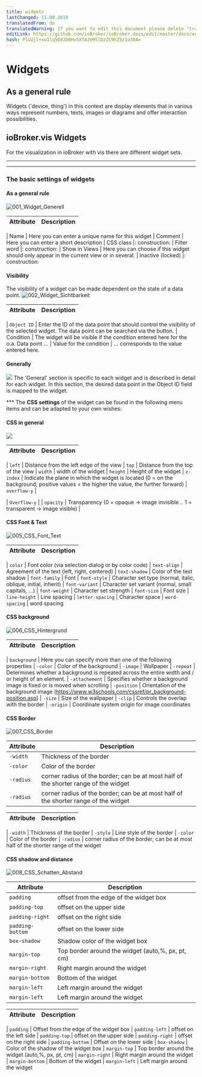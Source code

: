 ```yaml
---
title: widgets
lastChanged: 11.08.2019
translatedFrom: de
translatedWarning: If you want to edit this document please delete "translatedFrom" field, elsewise this document will be translated automatically again
editLink: https://github.com/ioBroker/ioBroker.docs/edit/master/docs/en/viz/widgets.md
hash: PluUjl+xw1lq5O8JDBHv5XTAJU9SlDzZC9hZ5z1o38A=
---
```

# Widgets
## As a general rule
Widgets ('device, thing') in this context are display elements that in various ways represent numbers, texts, images or diagrams and offer interaction possibilities.

## **ioBroker.vis Widgets**
For the visualization in ioBroker with vis there are different widget sets.

-------------------------------------------------------------------------------
-------------------------------------------------------------------------------

### The basic settings of widgets
#### As a general rule
![001_Widget_Generell](../../de/viz/media/vis_widgets_001_Widget_Generell.jpg)

| Attribute | Description |
|-----|----|

| Name | Here you can enter a unique name for this widget | Comment | Here you can enter a short description | CSS class |: construction: | Filter word |: construction: | Show in Views | Here you can choose if this widget should only appear in the current view or in several.
| Inactive (locked) |: construction:

#### **Visibility**
The visibility of a widget can be made dependent on the state of a data point.
![002_Widget_Sichtbarkeit](../../de/viz/media/vis_widgets-2_002_Widget_Sichtbarkeit.jpg)

| Attribute | Description |
|----|----|

| `Object ID` | Enter the ID of the data point that should control the visibility of the selected widget. The data point can be searched via the button.
| Condition | The widget will be visible if the condition entered here for the o.a. Data point ...
| Value for the condition | ... corresponds to the value entered here.

#### **Generally**
![](../../de/viz/media/vis_widgets_003_Widget_Allgemein.jpg) The 'General' section is specific to each widget and is described in detail for each widget.
In this section, the desired data point in the Object ID field is mapped to the widget.

*** The **CSS settings** of the widget can be found in the following menu items and can be adapted to your own wishes:

#### **CSS in general**
![](../../de/viz/media/vis_widgets_004_CSS_allgemein.jpg)

| Attribute | Description |
|-----|----|

| `left` | Distance from the left edge of the view | `top` | Distance from the top of the view | `width` | width of the widget | `height` | Height of the widget | `z-index` | Indicate the plane in which the widget is located (0 = on the background, positive values = the higher the value, the further forward) | `overflow-y` |

| `Overflow-y` |
| `opacity` | Transparency (0 = opaque -> image invisible .. 1 = transparent -> image visible) |

#### CSS Font & Text
![005_CSS_Font_Text](../../de/viz/media/vis_widgets_005_CSS_Font_Text.jpg)

| Attribute | Description |
|-----|----|

| `color` | Font color (via selection dialog or by color code) | `text-align` | Agreement of the text (left, right, centered) | `text-shadow` | Color of the text shadow | `font-family` | Font | `font-style` | Character set type (normal, italic, oblique, initial, inherit) | `font-variant` | Character set variant (normal, small capitals, ...) | `font-weight` | Character set strength | `font-size` | Font size | `line-height` | Line spacing | `letter-spacing` | Character space | `word-spacing` | word spacing

#### **CSS background**
![006_CSS_Hintergrund](../../de/viz/media/vis_widgets_006_CSS_Hintergrund.jpg)

| Attribute | Description |
|-----|-----|

| `background` | Here you can specify more than one of the following properties | `-color` | Color of the background | `-image` | Wallpaper | `-repeat` | Determines whether a background is repeated across the entire width and / or height of an element.
| `-attachement` | Specifies whether a background image is fixed or is moved when scrolling | `-position` | Orientation of the background image (https://www.w3schools.com/cssref/pr_background-position.asp) | `-size` | Size of the wallpaper | `-clip` | Controls the overlap with the border | `-origin` | Coordinate system origin for image coordinates

#### **CSS Border**
![007_CSS_Border](../../de/viz/media/vis_widgets_007_CSS_Border.jpg)

| Attribute | Description |
|----|----|
| `-width` | Thickness of the border | |
| `-color` | Color of the border |
| `-radius` | corner radius of the border; can be at most half of the shorter range of the widget |
| `-radius` | corner radius of the border; can be at most half of the shorter range of the widget |

| Attribute | Description |
|-----|----|

| `-width` | Thickness of the border | `-style` | Line style of the border | `-color` | Color of the border | `-radius` | corner radius of the border; can be at most half of the shorter range of the widget

#### CSS shadow and distance
![008_CSS_Schatten_Abstand](../../de/viz/media/vis_widgets_008_CSS_Schatten_Abstand.jpg)

| Attribute | Description |
|----|----|
| `padding` | offset from the edge of the widget box |
| `padding-top` | offset on the upper side |
| `padding-right` | offset on the right side |
| `padding-bottom` | offset on the lower side |
| `box-shadow` | Shadow color of the widget box |
| `margin-top` | Top border around the widget (auto,%, px, pt, cm) |
| `margin-right` | Right margin around the widget |
| `margin-bottom` | Bottom of the widget |
| `margin-left` | Left margin around the widget |
| `margin-left` | Left margin around the widget |

| Attribute | Description |
|-----|----|

| `padding` | Offset from the edge of the widget box | `padding-left` | offset on the left side | `padding-top` | offset on the upper side | `padding-right` | offset on the right side | `padding-bottom` | Offset on the lower side | `box-shadow` | Color of the shadow of the widget box | `margin-top` | Top border around the widget (auto,%, px, pt, cm) | `margin-right` | Right margin around the widget | `margin-bottom` | Bottom of the widget | `margin-left` | Left margin around the widget